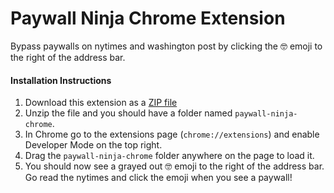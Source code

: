 # Paywall Ninja Chrome Extension
Bypass paywalls on nytimes and washington post by clicking the 🤓 emoji to the right of the address bar.

#### Installation Instructions
1. Download this extension as a [ZIP file](https://github.com/ctmckenna/paywall-ninja/releases/download/v1.0/paywall-ninja-chrome.zip)
1. Unzip the file and you should have a folder named `paywall-ninja-chrome`.
1. In Chrome go to the extensions page (`chrome://extensions`) and enable Developer Mode on the top right.
1. Drag the `paywall-ninja-chrome` folder anywhere on the page to load it.
1. You should now see a grayed out 🤓 emoji to the right of the address bar. Go read the nytimes and click the emoji when you see a paywall!
